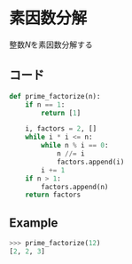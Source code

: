 # 素因数分解

整数$N$を素因数分解する

## コード

```py
def prime_factorize(n):
    if n == 1:
        return [1]

    i, factors = 2, []
    while i * i <= n:
        while n % i == 0:
            n //= i
            factors.append(i)
        i += 1
    if n > 1:
        factors.append(n)
    return factors
```

## Example

```py
>>> prime_factorize(12)
[2, 2, 3]
```
